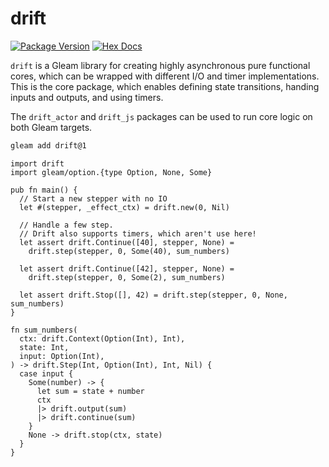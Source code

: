 # drift

[![Package Version](https://img.shields.io/hexpm/v/drift)](https://hex.pm/packages/drift)
[![Hex Docs](https://img.shields.io/badge/hex-docs-ffaff3)](https://hexdocs.pm/drift/)

`drift` is a Gleam library for creating highly asynchronous pure functional cores,
which can be wrapped with different I/O and timer implementations.
This is the core package, which enables defining state transitions,
handing inputs and outputs, and using timers.

The `drift_actor` and `drift_js` packages can be used to run core logic
on both Gleam targets.

```sh
gleam add drift@1
```
```gleam
import drift
import gleam/option.{type Option, None, Some}

pub fn main() {
  // Start a new stepper with no IO
  let #(stepper, _effect_ctx) = drift.new(0, Nil)

  // Handle a few step.
  // Drift also supports timers, which aren't use here!
  let assert drift.Continue([40], stepper, None) =
    drift.step(stepper, 0, Some(40), sum_numbers)

  let assert drift.Continue([42], stepper, None) =
    drift.step(stepper, 0, Some(2), sum_numbers)

  let assert drift.Stop([], 42) = drift.step(stepper, 0, None, sum_numbers)
}

fn sum_numbers(
  ctx: drift.Context(Option(Int), Int),
  state: Int,
  input: Option(Int),
) -> drift.Step(Int, Option(Int), Int, Nil) {
  case input {
    Some(number) -> {
      let sum = state + number
      ctx
      |> drift.output(sum)
      |> drift.continue(sum)
    }
    None -> drift.stop(ctx, state)
  }
}
```
